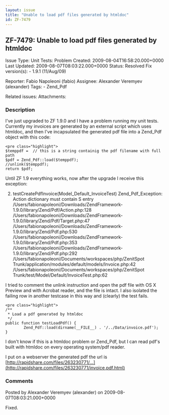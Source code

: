 ```yaml
---
layout: issue
title: "Unable to load pdf files generated by htmldoc"
id: ZF-7479
---
```


ZF-7479: Unable to load pdf files generated by htmldoc
------------------------------------------------------

 Issue Type: Unit Tests: Problem Created: 2009-08-04T16:58:20.000+0000 Last Updated: 2009-08-07T08:03:22.000+0000 Status: Resolved Fix version(s): - 1.9.1 (11/Aug/09)
 
 Reporter:  Fabio Napoleoni (fabio)  Assignee:  Alexander Veremyev (alexander)  Tags: - Zend\_Pdf
 
 Related issues: 
 Attachments: 
### Description

I've just upgraded to ZF 1.9.0 and I have a problem running my unit tests. Currently my invoices are generated by an external script which uses htmldoc, and then I've incapsulated the generated pdf file into a Zend\_Pdf object with this code:

 
    <pre class="highlight">
    $temppdf =  // this is a string containig the pdf filename with full path 
    $pdf = Zend_Pdf::load($temppdf); 
    //unlink($temppdf); 
    return $pdf; 


Until ZF 1.9 everything works, now after the upgrade I receive this exception:

2) testCreatePdfInvoice(Model\_Default\_InvoiceTest) Zend\_Pdf\_Exception: Action dictionary must contain S entry /Users/fabionapoleoni/Downloads/ZendFramework-1.9.0/library/Zend/Pdf/Action.php:128 /Users/fabionapoleoni/Downloads/ZendFramework-1.9.0/library/Zend/Pdf/Target.php:47 /Users/fabionapoleoni/Downloads/ZendFramework-1.9.0/library/Zend/Pdf.php:530 /Users/fabionapoleoni/Downloads/ZendFramework-1.9.0/library/Zend/Pdf.php:353 /Users/fabionapoleoni/Downloads/ZendFramework-1.9.0/library/Zend/Pdf.php:292 /Users/fabionapoleoni/Documents/workspaces/php/ZenitSpot Trunk/application/modules/default/models/Invoice.php:42 /Users/fabionapoleoni/Documents/workspaces/php/ZenitSpot Trunk/test/Model/Default/InvoiceTest.php:62

I tried to comment the unlink instruction and open the pdf file with OS X Preview and with Acrobat reader, and the file is intact. I also isolated the failing row in another testcase in this way and (clearly) the test fails.

 
    <pre class="highlight">
    /** 
     * Load a pdf generated by htmldoc 
     */ 
    public function testLoadPdf() { 
            Zend_Pdf::load(dirname(__FILE__) . '/../Data/invoice.pdf'); 
    } 


I don't know if this is a htmldoc problem or Zend\_Pdf, but I can read pdf's built with htmldoc on every operating system/pdf reader.

I put on a webserver the generated pdf the url is [http://rapidshare.com/files/263230771/…](http://rapidshare.com/files/263230771/invoice.pdf.html)

 

 

### Comments

Posted by Alexander Veremyev (alexander) on 2009-08-07T08:03:21.000+0000

Fixed.

 

 